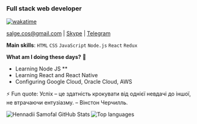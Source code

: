 ### **Full stack web developer** 

<!-- [![Profile badge](https://www.codewars.com/users/Alex_Sim/badges/small)](https://www.codewars.com/users/Cosmits) -->
[![wakatime](https://wakatime.com/badge/user/e13d9d35-274e-45e2-af04-b7e4f1e9123d.svg)](https://wakatime.com/@e13d9d35-274e-45e2-af04-b7e4f1e9123d)

[salge.cos@gmail.com](mailto:salge.cos@gmail.com) | [Skype](https://join.skype.com/invite/yFS7HcgOkEm3) | [Telegram](https://t.me/Cosmitt) 

**Main skills**: `HTML` `CSS` `JavaScript` `Node.js` `React` `Redux`

**What am I doing these days?** 🤔
- Learning Node JS ** 
- Learning React and React Native
- Configuring Google Cloud, Oracle Cloud, AWS

⚡ Fun quote: Успіх – це здатність крокувати від однієї невдачі до іншої, не втрачаючи ентузіазму. – Вінстон Черчилль.

<img align="left" alt="Hennadii Samofal GitHub Stats" src="https://github-readme-stats.vercel.app/api?username=Cosmits&show_icons=true&theme=react">
<img align="left" alt="Top languages" src="https://github-readme-stats.vercel.app/api/top-langs/?username=Cosmits&layout=compact&theme=react">



